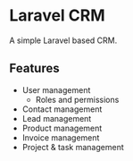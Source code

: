 # Laravel CRM
A simple Laravel based CRM.

## Features
- User management
  - Roles and permissions
- Contact management
- Lead management
- Product management
- Invoice management
- Project & task management